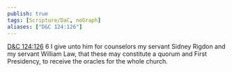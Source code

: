 ```yaml
---
publish: true
tags: [Scripture/DaC, noGraph]
aliases: ["D&C 124:126"]
---
```

[D&C 124:126](https://churchofjesuschrist.org/study/scriptures/dc-testament/dc/124?lang=eng&id=p126#p126) 6 I give unto him for counselors my servant Sidney Rigdon and my servant William Law, that these may constitute a quorum and First Presidency, to receive the oracles for the whole church.
